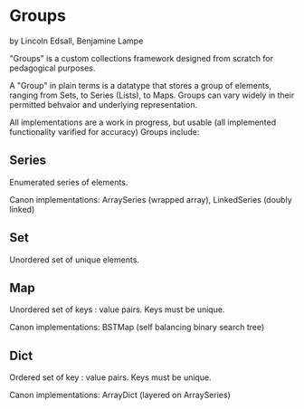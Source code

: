 # Groups
by Lincoln Edsall, Benjamine Lampe

"Groups" is a custom collections framework designed from scratch for pedagogical purposes.

A "Group" in plain terms is a datatype that stores a group of elements, ranging from Sets, to Series (Lists), to Maps.
Groups can vary widely in their permitted behvaior and underlying representation.

All implementations are a work in progress, but usable (all implemented functionality varified for accuracy) Groups include:

## Series
Enumerated series of elements.

Canon implementations: ArraySeries (wrapped array), LinkedSeries (doubly linked)

## Set
Unordered set of unique elements.

## Map
Unordered set of keys : value pairs. Keys must be unique.

Canon implementations: BSTMap (self balancing binary search tree)

## Dict
Ordered set of key : value pairs. Keys must be unique.

Canon implementations: ArrayDict (layered on ArraySeries)
